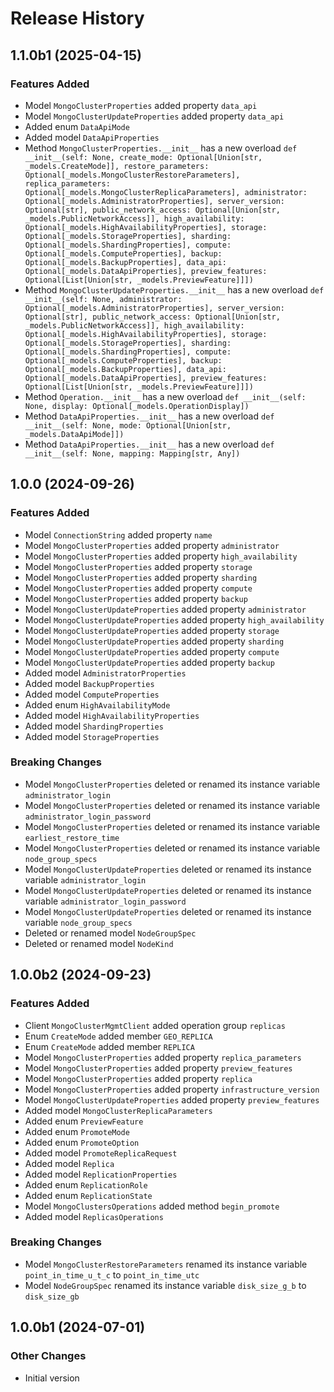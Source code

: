 # Release History

## 1.1.0b1 (2025-04-15)

### Features Added

  - Model `MongoClusterProperties` added property `data_api`
  - Model `MongoClusterUpdateProperties` added property `data_api`
  - Added enum `DataApiMode`
  - Added model `DataApiProperties`
  - Method `MongoClusterProperties.__init__` has a new overload `def __init__(self: None, create_mode: Optional[Union[str, _models.CreateMode]], restore_parameters: Optional[_models.MongoClusterRestoreParameters], replica_parameters: Optional[_models.MongoClusterReplicaParameters], administrator: Optional[_models.AdministratorProperties], server_version: Optional[str], public_network_access: Optional[Union[str, _models.PublicNetworkAccess]], high_availability: Optional[_models.HighAvailabilityProperties], storage: Optional[_models.StorageProperties], sharding: Optional[_models.ShardingProperties], compute: Optional[_models.ComputeProperties], backup: Optional[_models.BackupProperties], data_api: Optional[_models.DataApiProperties], preview_features: Optional[List[Union[str, _models.PreviewFeature]]])`
  - Method `MongoClusterUpdateProperties.__init__` has a new overload `def __init__(self: None, administrator: Optional[_models.AdministratorProperties], server_version: Optional[str], public_network_access: Optional[Union[str, _models.PublicNetworkAccess]], high_availability: Optional[_models.HighAvailabilityProperties], storage: Optional[_models.StorageProperties], sharding: Optional[_models.ShardingProperties], compute: Optional[_models.ComputeProperties], backup: Optional[_models.BackupProperties], data_api: Optional[_models.DataApiProperties], preview_features: Optional[List[Union[str, _models.PreviewFeature]]])`
  - Method `Operation.__init__` has a new overload `def __init__(self: None, display: Optional[_models.OperationDisplay])`
  - Method `DataApiProperties.__init__` has a new overload `def __init__(self: None, mode: Optional[Union[str, _models.DataApiMode]])`
  - Method `DataApiProperties.__init__` has a new overload `def __init__(self: None, mapping: Mapping[str, Any])`

## 1.0.0 (2024-09-26)

### Features Added

  - Model `ConnectionString` added property `name`
  - Model `MongoClusterProperties` added property `administrator`
  - Model `MongoClusterProperties` added property `high_availability`
  - Model `MongoClusterProperties` added property `storage`
  - Model `MongoClusterProperties` added property `sharding`
  - Model `MongoClusterProperties` added property `compute`
  - Model `MongoClusterProperties` added property `backup`
  - Model `MongoClusterUpdateProperties` added property `administrator`
  - Model `MongoClusterUpdateProperties` added property `high_availability`
  - Model `MongoClusterUpdateProperties` added property `storage`
  - Model `MongoClusterUpdateProperties` added property `sharding`
  - Model `MongoClusterUpdateProperties` added property `compute`
  - Model `MongoClusterUpdateProperties` added property `backup`
  - Added model `AdministratorProperties`
  - Added model `BackupProperties`
  - Added model `ComputeProperties`
  - Added enum `HighAvailabilityMode`
  - Added model `HighAvailabilityProperties`
  - Added model `ShardingProperties`
  - Added model `StorageProperties`

### Breaking Changes

  - Model `MongoClusterProperties` deleted or renamed its instance variable `administrator_login`
  - Model `MongoClusterProperties` deleted or renamed its instance variable `administrator_login_password`
  - Model `MongoClusterProperties` deleted or renamed its instance variable `earliest_restore_time`
  - Model `MongoClusterProperties` deleted or renamed its instance variable `node_group_specs`
  - Model `MongoClusterUpdateProperties` deleted or renamed its instance variable `administrator_login`
  - Model `MongoClusterUpdateProperties` deleted or renamed its instance variable `administrator_login_password`
  - Model `MongoClusterUpdateProperties` deleted or renamed its instance variable `node_group_specs`
  - Deleted or renamed model `NodeGroupSpec`
  - Deleted or renamed model `NodeKind`

## 1.0.0b2 (2024-09-23)

### Features Added

  - Client `MongoClusterMgmtClient` added operation group `replicas`
  - Enum `CreateMode` added member `GEO_REPLICA`
  - Enum `CreateMode` added member `REPLICA`
  - Model `MongoClusterProperties` added property `replica_parameters`
  - Model `MongoClusterProperties` added property `preview_features`
  - Model `MongoClusterProperties` added property `replica`
  - Model `MongoClusterProperties` added property `infrastructure_version`
  - Model `MongoClusterUpdateProperties` added property `preview_features`
  - Added model `MongoClusterReplicaParameters`
  - Added enum `PreviewFeature`
  - Added enum `PromoteMode`
  - Added enum `PromoteOption`
  - Added model `PromoteReplicaRequest`
  - Added model `Replica`
  - Added model `ReplicationProperties`
  - Added enum `ReplicationRole`
  - Added enum `ReplicationState`
  - Model `MongoClustersOperations` added method `begin_promote`
  - Added model `ReplicasOperations`

### Breaking Changes

  - Model `MongoClusterRestoreParameters` renamed its instance variable `point_in_time_u_t_c` to `point_in_time_utc`
  - Model `NodeGroupSpec` renamed its instance variable `disk_size_g_b` to `disk_size_gb`

## 1.0.0b1 (2024-07-01)

### Other Changes

  - Initial version
